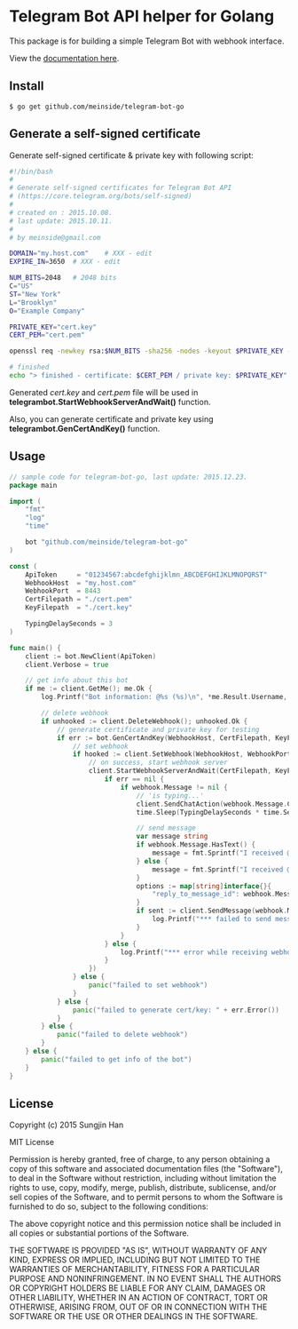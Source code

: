 # Telegram Bot API helper for Golang

This package is for building a simple Telegram Bot with webhook interface.

View the [documentation here](https://godoc.org/github.com/meinside/telegram-bot-go).

## Install

```
$ go get github.com/meinside/telegram-bot-go
```

## Generate a self-signed certificate

Generate self-signed certificate & private key with following script:

```bash
#!/bin/bash
#
# Generate self-signed certificates for Telegram Bot API
# (https://core.telegram.org/bots/self-signed)
# 
# created on : 2015.10.08.
# last update: 2015.10.11.
# 
# by meinside@gmail.com

DOMAIN="my.host.com"	# XXX - edit
EXPIRE_IN=3650	# XXX - edit

NUM_BITS=2048	# 2048 bits
C="US"
ST="New York"
L="Brooklyn"
O="Example Company"

PRIVATE_KEY="cert.key"
CERT_PEM="cert.pem"

openssl req -newkey rsa:$NUM_BITS -sha256 -nodes -keyout $PRIVATE_KEY -x509 -days $EXPIRE_IN -out $CERT_PEM -subj "/C=$C/ST=$ST/L=$L/O=$O/CN=$DOMAIN"

# finished
echo "> finished - certificate: $CERT_PEM / private key: $PRIVATE_KEY"
```

Generated *cert.key* and *cert.pem* file will be used in **telegrambot.StartWebhookServerAndWait()** function.

Also, you can generate certificate and private key using **telegrambot.GenCertAndKey()** function.

## Usage

```go
// sample code for telegram-bot-go, last update: 2015.12.23.
package main

import (
	"fmt"
	"log"
	"time"

	bot "github.com/meinside/telegram-bot-go"
)

const (
	ApiToken     = "01234567:abcdefghijklmn_ABCDEFGHIJKLMNOPQRST"
	WebhookHost  = "my.host.com"
	WebhookPort  = 8443
	CertFilepath = "./cert.pem"
	KeyFilepath  = "./cert.key"

	TypingDelaySeconds = 3
)

func main() {
	client := bot.NewClient(ApiToken)
	client.Verbose = true

	// get info about this bot
	if me := client.GetMe(); me.Ok {
		log.Printf("Bot information: @%s (%s)\n", *me.Result.Username, *me.Result.FirstName)

		// delete webhook
		if unhooked := client.DeleteWebhook(); unhooked.Ok {
			// generate certificate and private key for testing
			if err := bot.GenCertAndKey(WebhookHost, CertFilepath, KeyFilepath, 10*365); err == nil {
				// set webhook
				if hooked := client.SetWebhook(WebhookHost, WebhookPort, CertFilepath); hooked.Ok {
					// on success, start webhook server
					client.StartWebhookServerAndWait(CertFilepath, KeyFilepath, func(webhook bot.Update, err error) {
						if err == nil {
							if webhook.Message != nil {
								// 'is typing...'
								client.SendChatAction(webhook.Message.Chat.Id, bot.ChatActionTyping)
								time.Sleep(TypingDelaySeconds * time.Second)

								// send message
								var message string
								if webhook.Message.HasText() {
									message = fmt.Sprintf("I received @%s's message: %s", *webhook.Message.From.Username, *webhook.Message.Text)
								} else {
									message = fmt.Sprintf("I received @%s's message", *webhook.Message.From.Username)
								}
								options := map[string]interface{}{
									"reply_to_message_id": webhook.Message.MessageId,
								}
								if sent := client.SendMessage(webhook.Message.Chat.Id, &message, options); !sent.Ok {
									log.Printf("*** failed to send message: %s\n", *sent.Description)
								}
							}
						} else {
							log.Printf("*** error while receiving webhook (%s)\n", err.Error())
						}
					})
				} else {
					panic("failed to set webhook")
				}
			} else {
				panic("failed to generate cert/key: " + err.Error())
			}
		} else {
			panic("failed to delete webhook")
		}
	} else {
		panic("failed to get info of the bot")
	}
}
```

## License

Copyright (c) 2015 Sungjin Han

MIT License

Permission is hereby granted, free of charge, to any person obtaining
a copy of this software and associated documentation files (the
"Software"), to deal in the Software without restriction, including
without limitation the rights to use, copy, modify, merge, publish,
distribute, sublicense, and/or sell copies of the Software, and to
permit persons to whom the Software is furnished to do so, subject to
the following conditions:

The above copyright notice and this permission notice shall be
included in all copies or substantial portions of the Software.

THE SOFTWARE IS PROVIDED "AS IS", WITHOUT WARRANTY OF ANY KIND,
EXPRESS OR IMPLIED, INCLUDING BUT NOT LIMITED TO THE WARRANTIES OF
MERCHANTABILITY, FITNESS FOR A PARTICULAR PURPOSE AND
NONINFRINGEMENT. IN NO EVENT SHALL THE AUTHORS OR COPYRIGHT HOLDERS BE
LIABLE FOR ANY CLAIM, DAMAGES OR OTHER LIABILITY, WHETHER IN AN ACTION
OF CONTRACT, TORT OR OTHERWISE, ARISING FROM, OUT OF OR IN CONNECTION
WITH THE SOFTWARE OR THE USE OR OTHER DEALINGS IN THE SOFTWARE.

